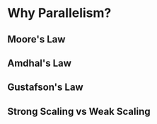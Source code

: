 # Why Parallelism?




## Moore's Law


## Amdhal's Law


## Gustafson's Law



## Strong Scaling vs Weak Scaling



